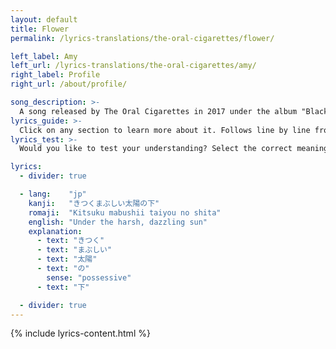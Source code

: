```yaml
---
layout: default
title: Flower
permalink: /lyrics-translations/the-oral-cigarettes/flower/

left_label: Amy
left_url: /lyrics-translations/the-oral-cigarettes/amy/
right_label: Profile
right_url: /about/profile/

song_description: >-
  A song released by The Oral Cigarettes in 2017 under the album "Black Memory".
lyrics_guide: >-
  Click on any section to learn more about it. Follows line by line from <a href="https://open.spotify.com/track/1PubxlFeesWDghC3B9I280?si=dfdd361e391e4041" target="_blank"> Spotify</a>.
lyrics_test: >-
  Would you like to test your understanding? Select the correct meaning of the highlighted word!

lyrics:
  - divider: true

  - lang:    "jp"
    kanji:   "きつくまぶしい太陽の下"
    romaji:  "Kitsuku mabushii taiyou no shita"
    english: "Under the harsh, dazzling sun"
    explanation:
      - text: "きつく"
      - text: "まぶしい"
      - text: "太陽"
      - text: "の"
        sense: "possessive"
      - text: "下"

  - divider: true
---
```


<!-- !PAGE CONTENT! -->
{% include lyrics-content.html %}